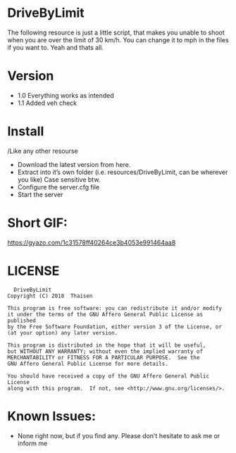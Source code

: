 # DriveByLimit
The following resource is just a little script, that makes you unable to shoot when you are over the limit of 30 km/h. You can change it to mph in the files if you want to. Yeah and thats all. 


# Version
* 1.0 Everything works as intended
* 1.1 Added veh check

# Install
/Like any other resourse
* Download the latest version from here.
* Extract into it’s own folder (i.e. resources/DriveByLimit, can be wherever you like) Case sensitive btw.
* Configure the server.cfg file
* Start the server

# Short GIF:

https://gyazo.com/1c31578ff40264ce3b4053e991464aa8 

# LICENSE
	  DriveByLimit
    Copyright (C) 2018  Thaisen

    This program is free software: you can redistribute it and/or modify
    it under the terms of the GNU Affero General Public License as published
    by the Free Software Foundation, either version 3 of the License, or
    (at your option) any later version.

    This program is distributed in the hope that it will be useful,
    but WITHOUT ANY WARRANTY; without even the implied warranty of
    MERCHANTABILITY or FITNESS FOR A PARTICULAR PURPOSE.  See the
    GNU Affero General Public License for more details.

    You should have received a copy of the GNU Affero General Public License
    along with this program.  If not, see <http://www.gnu.org/licenses/>.
    
  
  
  # Known Issues:
  * None right now, but if you find any. Please don't hesitate to ask me or inform me


    
    
    
